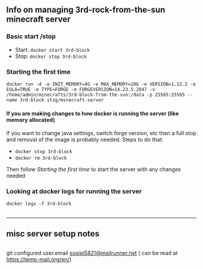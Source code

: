 ## Info on managing 3rd-rock-from-the-sun minecraft server

### Basic start /stop

- Start: `docker start 3rd-block`
- Stop: `docker stop 3rd-block`

### Starting the first time

`docker run -d -e INIT_MEMORY=4G -e MAX_MEMORY=20G -e VERSION=1.12.2 -e EULA=TRUE -e TYPE=FORGE -e FORGEVERSION=14.23.5.2847 -v /home/admin/minecrafts/3rd-block-from-the-sun:/data -p 25565:25565 --name 3rd-block itzg/minecraft-server`

#### If you are making changes to how docker is running the server (like memory allocated) 

If you want to change java settings, switch forge version, etc then a full stop and removal of the image is probably needed. Steps to do that:

- `docker stop 3rd-block`
- `docker rm 3rd-block`

Then follow _Starting the first time_ to start the server with any changes needed

### Looking at docker logs for running the server

`docker logs -f 3rd-block`



##


--- 

## misc server setup notes
## 

git configured user.email sosipi5821@mailrunner.net ( can be read at https://temp-mail.org/en/)
